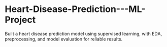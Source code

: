 # Heart-Disease-Prediction---ML-Project
Built a heart disease prediction model using supervised learning, with EDA, preprocessing, and model evaluation for reliable results.
